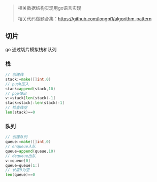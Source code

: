 

> 相关数据结构实现用go语言实现
>
> 相关代码做题合集：https://github.com/longpi1/algorithm-pattern

## 切片

go 通过切片模拟栈和队列

### 栈

```go
// 创建栈
stack:=make([]int,0)
// push压入
stack=append(stack,10)
// pop弹出
v:=stack[len(stack)-1]
stack=stack[:len(stack)-1]
// 检查栈空
len(stack)==0
```

### 队列

```go
// 创建队列
queue:=make([]int,0)
// enqueue入队
queue=append(queue,10)
// dequeue出队
v:=queue[0]
queue=queue[1:]
// 长度0为空
len(queue)==0
```